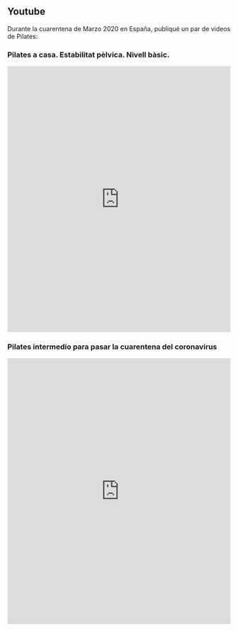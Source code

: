 ## Youtube

Durante la cuarentena de Marzo 2020 en España, publiqué un par de videos de Pilates:

### Pilates a casa. Estabilitat pèlvica. Nivell bàsic.

<iframe width="100%" height="600"  max-width="100%" allowfullscreen="" frameborder="0"
src="https://www.youtube.com/embed/F_rzRB8S8O4">
</iframe>


### Pilates intermedio para pasar la cuarentena del coronavirus

<iframe width="100%" height="600"  max-width="640" allowfullscreen="" frameborder="0"
src="https://www.youtube.com/embed/87s7fMrChVs">
</iframe>
